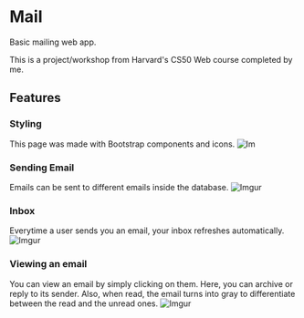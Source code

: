 # Mail
Basic mailing web app.

This is a project/workshop from Harvard's CS50 Web course completed by me.

## Features
### Styling

This page was made with Bootstrap components and icons.
![Im](https://i.imgur.com/t5hA1NU.png)

### Sending Email
Emails can be sent to different emails inside the database.
![Imgur](https://imgur.com/gCTGqpt.png)

### Inbox
Everytime a user sends you an email, your inbox refreshes automatically.
![Imgur](https://imgur.com/mQdTFFk.png)

### Viewing an email
You can view an email by simply clicking on them. Here, you can archive or reply to its sender. Also, when read, the email turns into gray to differentiate between the read and the unread ones.
![Imgur](https://imgur.com/fOS7DEh.png)
